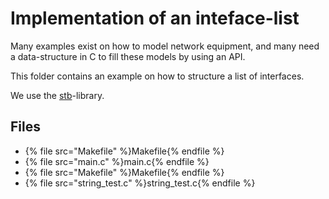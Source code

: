 
# Implementation of an inteface-list

Many examples exist on how to model network equipment, and many need
a data-structure in C to fill these models by using an API.

This folder contains an example on how to structure a list of interfaces.

We use the [stb](https://github.com/nothings/stb)-library.

## Files

- {% file src="Makefile" %}Makefile{% endfile %}
- {% file src="main.c" %}main.c{% endfile %}
- {% file src="Makefile" %}Makefile{% endfile %}
- {% file src="string_test.c" %}string_test.c{% endfile %}
